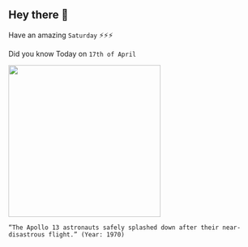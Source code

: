 ## Hey there 👋
Have an amazing `Saturday` ⚡⚡⚡

Did you know Today on `17th of April`
 
 [<img src="https://www.universetoday.com/wp-content/uploads/2020/04/S70-35615medium.jpg" width="300" />](https://www.space.com/17250-apollo-13-facts.html#:~:text=But%20the%20small%20vessel%20protected,the%20Odyssey%20powered%20it%20up.&text=Lovell%2C%20Haise%20and%20Swigert%20splashed,near%20Samoa%2C%20on%20April%2017.) 
 ```
“The Apollo 13 astronauts safely splashed down after their near-disastrous flight.” (Year: 1970)
```

